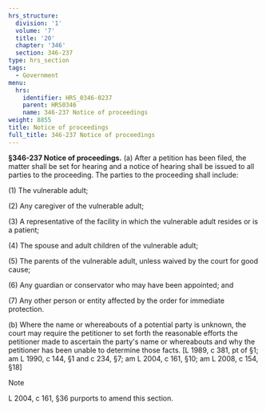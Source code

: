 ```yaml
---
hrs_structure:
  division: '1'
  volume: '7'
  title: '20'
  chapter: '346'
  section: 346-237
type: hrs_section
tags:
  - Government
menu:
  hrs:
    identifier: HRS_0346-0237
    parent: HRS0346
    name: 346-237 Notice of proceedings
weight: 8855
title: Notice of proceedings
full_title: 346-237 Notice of proceedings
---
```

**§346-237 Notice of proceedings.** (a) After a petition has been filed, the matter shall be set for hearing and a notice of hearing shall be issued to all parties to the proceeding. The parties to the proceeding shall include:

(1) The vulnerable adult;

(2) Any caregiver of the vulnerable adult;

(3) A representative of the facility in which the vulnerable adult resides or is a patient;

(4) The spouse and adult children of the vulnerable adult;

(5) The parents of the vulnerable adult, unless waived by the court for good cause;

(6) Any guardian or conservator who may have been appointed; and

(7) Any other person or entity affected by the order for immediate protection.

(b) Where the name or whereabouts of a potential party is unknown, the court may require the petitioner to set forth the reasonable efforts the petitioner made to ascertain the party's name or whereabouts and why the petitioner has been unable to determine those facts. [L 1989, c 381, pt of §1; am L 1990, c 144, §1 and c 234, §7; am L 2004, c 161, §10; am L 2008, c 154, §18]

Note

L 2004, c 161, §36 purports to amend this section.